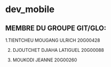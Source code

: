 # dev_mobile

## MEMBRE DU GROUPE GIT/GLO:

1.TIENTCHEU MOUGANG ULRICH   20G00428

2. DJOUTCHET DJIAHA LATIGUEL 20G00088

3. MOUKODI JEANNE 20G00260

